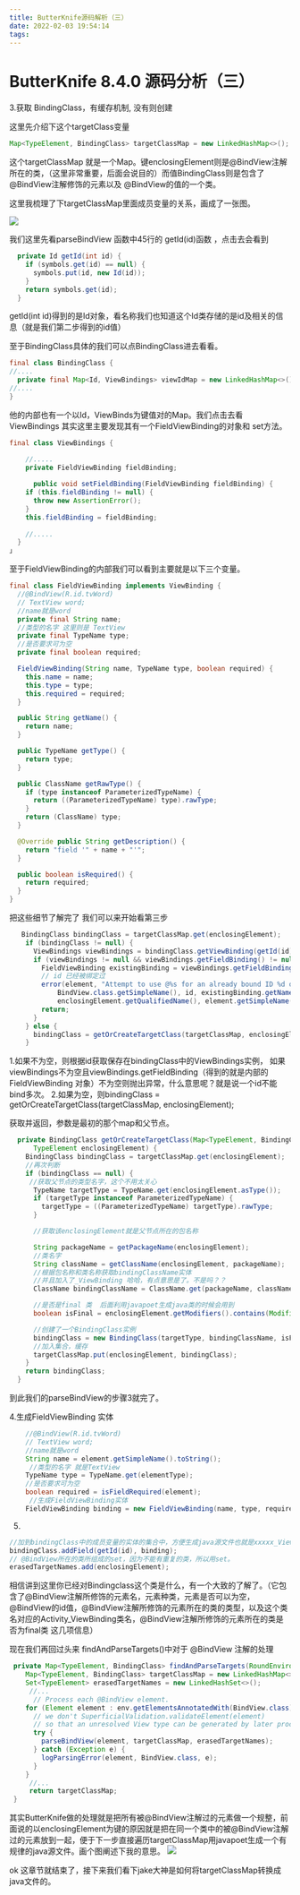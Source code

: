 ```yaml
---
title: ButterKnife源码解析（三）
date: 2022-02-03 19:54:14
tags:
---
```

# ButterKnife 8.4.0 源码分析（三）

3.获取 BindingClass，有缓存机制, 没有则创建

这里先介绍下这个targetClass变量 

```java
Map<TypeElement, BindingClass> targetClassMap = new LinkedHashMap<>();
```

这个targetClassMap 就是一个Map。键enclosingElement则是@BindView注解所在的类，（这里非常重要，后面会说目的）而值BindingClass则是包含了@BindView注解修饰的元素以及 @BindView的值的一个类。

这里我梳理了下targetClassMap里面成员变量的关系，画成了一张图。

![](BK类图.png)

我们这里先看parseBindView 函数中45行的 getId(id)函数 ，点击去会看到

```java
  private Id getId(int id) {
    if (symbols.get(id) == null) {
      symbols.put(id, new Id(id));
    }
    return symbols.get(id);
  }
```

getId(int id)得到的是Id对象，看名称我们也知道这个Id类存储的是id及相关的信息（就是我们第二步得到的id值）

至于BindingClass具体的我们可以点BindingClass进去看看。

```java
final class BindingClass {
//....
  private final Map<Id, ViewBindings> viewIdMap = new LinkedHashMap<>();
//....
}
```

他的内部也有一个以Id，ViewBinds为键值对的Map。我们点击去看ViewBindings 其实这里主要发现其有一个FieldViewBinding的对象和 set方法。

```java
final class ViewBindings {

    //.....
    private FieldViewBinding fieldBinding;
    
      public void setFieldBinding(FieldViewBinding fieldBinding) {
    if (this.fieldBinding != null) {
      throw new AssertionError();
    }
    this.fieldBinding = fieldBinding;
    
    //.....
  }
」
```

至于FieldViewBinding的内部我们可以看到主要就是以下三个变量。

```java
final class FieldViewBinding implements ViewBinding {
  //@BindView(R.id.tvWord)
  // TextView word;  
  //name就是word
  private final String name;
  //类型的名字 这里则是 TextView
  private final TypeName type;
  //是否要求可为空
  private final boolean required;

  FieldViewBinding(String name, TypeName type, boolean required) {
    this.name = name;
    this.type = type;
    this.required = required;
  }

  public String getName() {
    return name;
  }

  public TypeName getType() {
    return type;
  }

  public ClassName getRawType() {
    if (type instanceof ParameterizedTypeName) {
      return ((ParameterizedTypeName) type).rawType;
    }
    return (ClassName) type;
  }

  @Override public String getDescription() {
    return "field '" + name + "'";
  }

  public boolean isRequired() {
    return required;
  }
}
```

把这些细节了解完了 我们可以来开始看第三步

```java
   BindingClass bindingClass = targetClassMap.get(enclosingElement);
    if (bindingClass != null) {
      ViewBindings viewBindings = bindingClass.getViewBinding(getId(id));
      if (viewBindings != null && viewBindings.getFieldBinding() != null) {
        FieldViewBinding existingBinding = viewBindings.getFieldBinding();
        // id 已经被绑定过
        error(element, "Attempt to use @%s for an already bound ID %d on '%s'. (%s.%s)",
            BindView.class.getSimpleName(), id, existingBinding.getName(),
            enclosingElement.getQualifiedName(), element.getSimpleName());
        return;
      }
    } else {
      bindingClass = getOrCreateTargetClass(targetClassMap, enclosingElement);
    }
```

1.如果不为空，则根据id获取保存在bindingClass中的ViewBindings实例， 
如果viewBindings不为空且viewBindings.getFieldBinding（得到的就是内部的FieldViewBinding 对象）不为空则抛出异常，什么意思呢？就是说一个id不能bind多次。 
2.如果为空，则bindingClass = getOrCreateTargetClass(targetClassMap, enclosingElement);

获取并返回，参数是最初的那个map和父节点。

```java
  private BindingClass getOrCreateTargetClass(Map<TypeElement, BindingClass> targetClassMap,
      TypeElement enclosingElement) {
    BindingClass bindingClass = targetClassMap.get(enclosingElement);
    //再次判断
    if (bindingClass == null) {
     //获取父节点的类型名字，这个不用太关心
      TypeName targetType = TypeName.get(enclosingElement.asType());
      if (targetType instanceof ParameterizedTypeName) {
        targetType = ((ParameterizedTypeName) targetType).rawType;
      }

      //获取该enclosingElement就是父节点所在的包名称

      String packageName = getPackageName(enclosingElement);
      //类名字
      String className = getClassName(enclosingElement, packageName);
      //根据包名称和类名称获取bindingClassName实体
      //并且加入了_ViewBinding 哈哈，有点意思是了。不是吗？？
      ClassName bindingClassName = ClassName.get(packageName, className + "_ViewBinding");

      //是否是final 类  后面利用javapoet生成java类的时候会用到
      boolean isFinal = enclosingElement.getModifiers().contains(Modifier.FINAL);

      //创建了一个BindingClass实例
      bindingClass = new BindingClass(targetType, bindingClassName, isFinal);
      //加入集合，缓存
      targetClassMap.put(enclosingElement, bindingClass);
    }
    return bindingClass;
  }
```

到此我们的parseBindView的步骤3就完了。 

4.生成FieldViewBinding 实体

```java
    //@BindView(R.id.tvWord)
    // TextView word;  
    //name就是word
    String name = element.getSimpleName().toString();
     //类型的名字 就是TextView
    TypeName type = TypeName.get(elementType);
    //是否要求可为空
    boolean required = isFieldRequired(element);
     //生成FieldViewBinding实体
    FieldViewBinding binding = new FieldViewBinding(name, type, required);
```

5.

```java
//加到bindingClass中的成员变量的实体的集合中，方便生成java源文件也就是xxxxx_ViewBinding文件的成员变量的初始化存在。（其实这里也是通过Id先得到ViewBindings，再把FieldViewBinding加入到bindingClass的ViewBindings中 点击去看一遍可以知道）
bindingClass.addField(getId(id), binding);
// @BindView所在的类所组成的set，因为不能有重复的类，所以用set。
erasedTargetNames.add(enclosingElement);
```

相信讲到这里你已经对Bindingclass这个类是什么，有一个大致的了解了。（它包含了@BindView注解所修饰的元素名，元素种类，元素是否可以为空，@BindView的id值，@BindView注解所修饰的元素所在的类的类型，以及这个类名对应的Activity_ViewBinding类名，@BindView注解所修饰的元素所在的类是否为final类 这几项信息）

现在我们再回过头来 findAndParseTargets()中对于 @BindView 注解的处理

```java
 private Map<TypeElement, BindingClass> findAndParseTargets(RoundEnvironment env) {
    Map<TypeElement, BindingClass> targetClassMap = new LinkedHashMap<>();
    Set<TypeElement> erasedTargetNames = new LinkedHashSet<>();
     //...
      // Process each @BindView element.
    for (Element element : env.getElementsAnnotatedWith(BindView.class)) {
      // we don't SuperficialValidation.validateElement(element)
      // so that an unresolved View type can be generated by later processing rounds
      try {
        parseBindView(element, targetClassMap, erasedTargetNames);
      } catch (Exception e) {
        logParsingError(element, BindView.class, e);
      }
    }
     //...
     return targetClassMap;
 }
```

其实ButterKnife做的处理就是把所有被@BindView注解过的元素做一个规整，前面说的以enclosingElement为键的原因就是把在同一个类中的被@BindView注解过的元素放到一起，便于下一步直接遍历targetClassMap用javapoet生成一个有规律的java源文件。画个图阐述下我的意思。
![](BK转换图.png)

ok 这章节就结束了，接下来我们看下jake大神是如何将targetClassMap转换成java文件的。